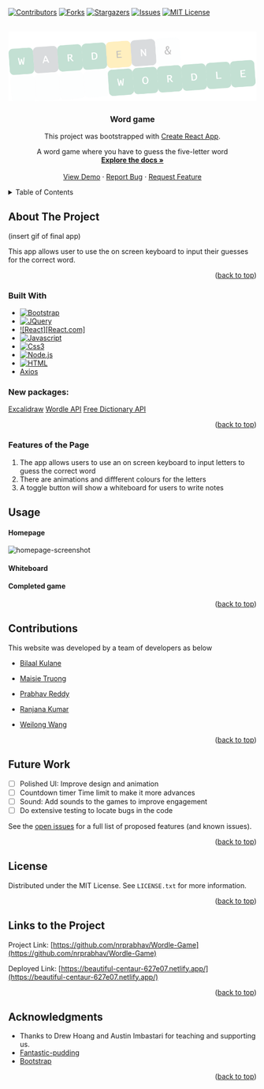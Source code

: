 
<a name="readme-top"></a>
[![Contributors][contributors-shield]][contributors-url] [![Forks][forks-shield]][forks-url] [![Stargazers][stars-shield]][stars-url] [![Issues][issues-shield]][issues-url] [![MIT License][license-shield]][license-url]



<!-- PROJECT LOGO -->
<br />
<div align="center">
  <a href="https://github.com/nrprabhav/game-player-project">
    <img src="/assets/game-logo.png" alt="Warden and wordle Logo">
  </a>

<h3 align="center">Word game</h3>

This project was bootstrapped with [Create React App](https://github.com/facebook/create-react-app).

  <p align="center">
    A word game where you have to guess the five-letter word
    <br />
    <a href="https://github.com/nrprabhav/wordle-game"><strong>Explore the docs »</strong></a>
    <br />
    <br />
    <a href="https://github.com/nrprabhav/wordle-game">View Demo</a>
    ·
    <a href="https://github.com/nrprabhav/wordle-game">Report Bug</a>
    ·
    <a href="https://github.com/nrprabhav/wordle-game">Request Feature</a>
  </p>
</div>



<!-- TABLE OF CONTENTS -->
<details>
  <summary>Table of Contents</summary>
  <ol>
    <li>
      <a href="#about-the-project">About The Project</a>
      <ul>
        <li><a href="#built-with">Built With</a></li>
      </ul>
    </li>
    <li><a href="#features-of-the-page">Features of the Page</a></li>
    <li><a href="#future-work">Future Work</a></li>
    <li><a href="#contributions">Contributions</a></li>
    <li><a href="#license">License</a></li>
    <li><a href="#contact">Contact</a></li>
    <li><a href="#acknowledgments">Acknowledgments</a></li>
  </ol>
</details>



<!-- ABOUT THE PROJECT -->
## About The Project

(insert gif of final app)

This app allows user to use the on screen keyboard to input their guesses for the correct word.

<p align="right">(<a href="#readme-top">back to top</a>)</p>



### Built With

* [![Bootstrap][Bootstrap.com]][Bootstrap-url]
* [![JQuery][JQuery.com]][JQuery-url]
* [![React][React.com]][React-url]
* [![Javascript][Javascript.com]][Javascript-url]
* [![Css3][Css3.com]][Css3-url]
* [![Node.js][Nodejs.com]][Nodejs-url]
* [![HTML][html.com]][html-url]
* [Axios](https://www.axios.com/)

### New packages:
[Excalidraw](https://excalidraw.com/)
[Wordle API](https://wordle-answers-solutions.p.rapidapi.com/)
[Free Dictionary API](https://dictionaryapi.dev/)

<p align="right">(<a href="#readme-top">back to top</a>)</p>


<!-- Features of the Page -->
### Features of the Page
1. The app allows users to use an on screen keyboard to input letters to guess the correct word
2. There are animations and diffferent colours for the letters
3. A toggle button will show a whiteboard for users to write notes

<!-- USAGE EXAMPLES -->
## Usage

#### Homepage

![homepage-screenshot](...)

#### Whiteboard

#### Completed game


<p align="right">(<a href="#readme-top">back to top</a>)</p>


<!-- CONTRIBUTING -->
## Contributions

This website was developed by a team of developers as below

- [Bilaal Kulane](https://github.com/bilaalgithub)
  
- [Maisie Truong](https://github.com/mtruong1995)
  
- [Prabhav Reddy](https://github.com/nrprabhav)
 
- [Ranjana Kumar](https://github.com/kumarranjana)
  
- [Weilong Wang](https://github.com/V7lanw)



<p align="right">(<a href="#readme-top">back to top</a>)</p>

<!-- ROADMAP -->
## Future Work

- [ ] Polished UI:
      Improve design and animation
- [ ] Countdown timer
      Time limit to make it more advances
- [ ] Sound:
      Add sounds to the games to improve engagement
- [ ] Do extensive testing to locate bugs in the code

See the [open issues](https://github.com/nrprabhav/game-player-project/issues) for a full list of proposed features (and known issues).

<p align="right">(<a href="#readme-top">back to top</a>)</p>


<!-- LICENSE -->
## License

Distributed under the MIT License. See `LICENSE.txt` for more information.

<p align="right">(<a href="#readme-top">back to top</a>)</p>



<!-- CONTACT -->
## Links to the Project

Project Link: [https://github.com/nrprabhav/Wordle-Game](https://github.com/nrprabhav/Wordle-Game)

Deployed Link: [https://beautiful-centaur-627e07.netlify.app/](https://beautiful-centaur-627e07.netlify.app/)

<p align="right">(<a href="#readme-top">back to top</a>)</p>



<!-- ACKNOWLEDGMENTS -->
## Acknowledgments

* Thanks to Drew Hoang and Austin Imbastari for teaching and supporting us.
* [Fantastic-pudding](https://fantastic-pudding.vercel.app/)
* [Bootstrap](https://getbootstrap.com/)

<p align="right">(<a href="#readme-top">back to top</a>)</p>



<!-- MARKDOWN LINKS & IMAGES -->
<!-- https://www.markdownguide.org/basic-syntax/#reference-style-links -->
[contributors-shield]: https://img.shields.io/github/contributors/nrprabhav/Wordle-Game.svg?style=for-the-badge
[contributors-url]: https://github.com/nrprabhav/wordle-game/graphs/contributors
[forks-shield]: https://img.shields.io/github/forks/nrprabhav/wordle-game.svg?style=for-the-badge
[forks-url]: https://github.com/nrprabhav/wordle-game/network/members
[stars-shield]: https://img.shields.io/github/stars/nrprabhav/wordle-game.svg?style=for-the-badge
[stars-url]: https://github.com/nrprabhav/Group-Project/stargazers
[issues-shield]: https://img.shields.io/github/issues/nrprabhav/Group-Project.svg?style=for-the-badge
[issues-url]: https://github.com/nrprabhav/Group-Project/issues
[license-shield]: https://img.shields.io/github/license/nrprabhav/Group-Project.svg?style=for-the-badge
[license-url]: https://github.com/nrprabhav/Group-Project/blob/master/LICENSE.txt
[linkedin-shield]: https://img.shields.io/badge/-LinkedIn-black.svg?style=for-the-badge&logo=linkedin&colorB=555
[linkedin-url]: https://linkedin.com/in/linkedin_username
[Next.js]: https://img.shields.io/badge/next.js-000000?style=for-the-badge&logo=nextdotjs&logoColor=white
[Next-url]: https://nextjs.org/
[React.js]: https://img.shields.io/badge/React-20232A?style=for-the-badge&logo=react&logoColor=61DAFB
[React-url]: https://reactjs.org/
[Vue.js]: https://img.shields.io/badge/Vue.js-35495E?style=for-the-badge&logo=vuedotjs&logoColor=4FC08D
[Vue-url]: https://vuejs.org/
[Angular.io]: https://img.shields.io/badge/CSS3-DD0031?style=for-the-badge&logo=css3&logoColor=white
[Angular-url]: https://angular.io/
[youtube.dev]: https://img.shields.io/badge/Youtube-4A4A55?style=for-the-badge&logo=youtube&logoColor=FF3E00
[youtube-url]: https://youtube.com/
[GiPhy.com]: https://img.shields.io/badge/GIPHY-FF2D20?style=for-the-badge&logo=giphy&logoColor=white
[GiPhy-url]: https://giphy.com/
[Bootstrap.com]: https://img.shields.io/badge/Bootstrap-563D7C?style=for-the-badge&logo=bootstrap&logoColor=white
[Bootstrap-url]: https://getbootstrap.com
[JQuery.com]: https://img.shields.io/badge/jQuery-0769AD?style=for-the-badge&logo=jquery&logoColor=white
[JQuery-url]: https://jquery.com 
[canva.com]:https://img.shields.io/badge/Canva-%2300C4CC.svg?style=for-the-badge&logo=Canva&logoColor=white
[canva-url]: https://www.canva.com/
[Nodejs.com]: https://img.shields.io/badge/Node.js-43853D?style=for-the-badge&logo=node.js&logoColor=white
[Nodejs-url]: https://nodejs.org/en
[Css3.com]: https://img.shields.io/badge/CSS3-1572B6?style=for-the-badge&logo=css3&logoColor=white
[Css3-url]: https://www.w3.org/Style/CSS/Overview.en.html
[Javascript.com]: https://img.shields.io/badge/JavaScript-323330?style=for-the-badge&logo=javascript&logoColor=F7DF1E
[Javascript-url]: https://www.javascript.com/
[html.com]: https://img.shields.io/badge/HTML-239120?style=for-the-badge&logo=html5&logoColor=white
[html-url]: https://html.com/

